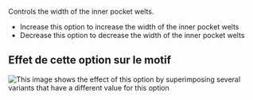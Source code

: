Controls the width of the inner pocket welts.

- Increase this option to increase the width of the inner pocket welts
- Decrease this option to decrease the width of the inner pocket welts

## Effet de cette option sur le motif

![This image shows the effect of this option by superimposing several variants that have a different value for this option](jaeger_innerpocketweltheight_sample.svg "Effect of this option on the pattern")
